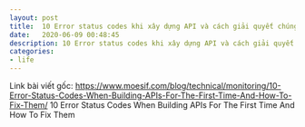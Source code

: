 ```yaml
---
layout: post
title:  10 Error status codes khi xây dựng API và cách giải quyết chúng
date:   2020-06-09 00:48:45
description: 10 Error status codes khi xây dựng API và cách giải quyết chúng
categories:
- life
---
```


Link bài viết gốc: https://www.moesif.com/blog/technical/monitoring/10-Error-Status-Codes-When-Building-APIs-For-The-First-Time-And-How-To-Fix-Them/
10 Error Status Codes When Building APIs For The First Time And How To Fix Them
